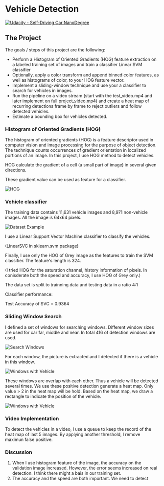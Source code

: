 # Vehicle Detection
[![Udacity - Self-Driving Car NanoDegree](https://s3.amazonaws.com/udacity-sdc/github/shield-carnd.svg)](http://www.udacity.com/drive)

[HOG]: ./output_images/hog-visualization.jpg "HOG"
[dataset]: ./output_images/image_example.png "Dataset Example"
[windows]: ./output_images/search_windows.png "Search Windows"
[windows_vehicle]: ./output_images/windows_with_vehicle.png "Windows with Vehicle"
[car_detected]: ./output_images/car_detected.png "Windows with Vehicle"

The Project
---

The goals / steps of this project are the following:

* Perform a Histogram of Oriented Gradients (HOG) feature extraction on a labeled training set of images and train a classifier Linear SVM classifier
* Optionally, apply a color transform and append binned color features, as well as histograms of color, to your HOG feature vector. 
* Implement a sliding-window technique and use your a classifier to search for vehicles in images.
* Run the pipeline on a video stream (start with the test_video.mp4 and later implement on full project_video.mp4) and create a heat map of recurring detections frame by frame to reject outliers and follow detected vehicles.
* Estimate a bounding box for vehicles detected.


### Histogram of Oriented Gradients (HOG)

The histogram of oriented gradients (HOG) is a feature descriptor used in computer vision and image processing for the purpose of object detection. The technique counts occurrences of gradient orientation in localized portions of an image. In this project, I use HOG method to detect vehicles.

HOG calculate the gradient of a cell (a small part of image) in several given directions.

These gradient value can be used as feature for a classifier.

![][HOG]

### Vehicle classifier

The training data contains 11,631 vehicle images and 8,971 non-vehicle images. All the image is 64x64 pixels.

![][dataset]

I use a Linear Support Vector Machine classifier to classify the vehicles.

(LinearSVC in sklearn.svm package)

Finally, I use only the HOG of Grey image as the features to train the SVM classifier. The feature's length is 324.

(I tried HOG for the saturation channel, history information of pixels. In conisderate both the speed and accuracy, I use HOG of Grey only.)

The data set is split to trainning data and testing data in a ratio 4:1

Classifier performance:

Test Accuracy of SVC =  0.9364


### Sliding Window Search

I defined a set of windows for searching windows. Different window sizes are used for car far, middle and near. In total 416 of detection windows are used.

![][windows]

For each window, the picture is extracted and I detected if there is a vehicle in this window.

![][windows_vehicle]

These windows are overlap with each other. Thus a vehicle will be detected several times. We use these positive detection generate a heat map. Only value > 2 in the heat map will be hold. Based on the heat map, we draw a rectangle to indicate the position of the vehicle.

![][car_detected]


### Video Implementation

To detect the vehicles in a video, I use a queue to keep the record of the heat map of last 5 images.
By applying another threshold, I remove maximun false positive. 


### Discussion

1. When I use histogram feature of the image, the accuracy on the validation image increased. However, the error seems increased on real detection. I think there might a bais in our training set.
2. The accuracy and the speed are both important. We need to detect 